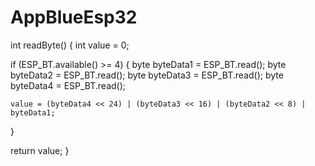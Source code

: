 # AppBlueEsp32
int readByte()
{
  int value = 0;

  if (ESP_BT.available() >= 4)
  {
    byte byteData1 = ESP_BT.read();
    byte byteData2 = ESP_BT.read();
    byte byteData3 = ESP_BT.read();
    byte byteData4 = ESP_BT.read();

    value = (byteData4 << 24) | (byteData3 << 16) | (byteData2 << 8) | byteData1;
  }

  return value;
}
